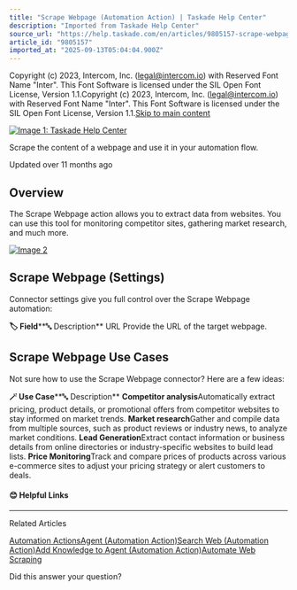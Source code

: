 ```yaml
---
title: "Scrape Webpage (Automation Action) | Taskade Help Center"
description: "Imported from Taskade Help Center"
source_url: "https://help.taskade.com/en/articles/9805157-scrape-webpage"
article_id: "9805157"
imported_at: "2025-09-13T05:04:04.900Z"
---
```


Copyright (c) 2023, Intercom, Inc. (legal@intercom.io) with Reserved Font Name "Inter". This Font Software is licensed under the SIL Open Font License, Version 1.1.Copyright (c) 2023, Intercom, Inc. (legal@intercom.io) with Reserved Font Name "Inter". This Font Software is licensed under the SIL Open Font License, Version 1.1.[Skip to main content](https://help.taskade.com/en/articles/9805157-scrape-webpage#main-content)

[![Image 1: Taskade Help Center](../../.gitbook/assets/imported/scrape-webpage-1.png)](https://help.taskade.com/en/)

Scrape the content of a webpage and use it in your automation flow.

Updated over 11 months ago

**Overview**
------------

The Scrape Webpage action allows you to extract data from websites. You can use this tool for monitoring competitor sites, gathering market research, and much more.

[![Image 2](../../.gitbook/assets/imported/scrape-webpage-2.jpg)](https://downloads.intercomcdn.com/i/o/1164004658/7af6aa830f7dde5b43e0ffcd/scrape-webpage.jpg?expires=1757741400&signature=acfdb67519bd8bc31edd96f0a6897257b104dd64d53ed1f463afbfe56592e745&req=dSEhEsl%2BmYdaUfMW1HO4zYRBZBKemzAfVGfpdO6pX%2BislxemUo1GN59yRVr4%0A0epvSwByh6DsM77nkv0%3D%0A)

**Scrape Webpage (Settings)**
-----------------------------

Connector settings give you full control over the Scrape Webpage automation:

**🏷️ Field****🔤 Description**
URL Provide the URL of the target webpage.

**Scrape Webpage Use Cases**
----------------------------

Not sure how to use the Scrape Webpage connector? Here are a few ideas:

**🪄 Use Case****🔤 Description**
**Competitor analysis**Automatically extract pricing, product details, or promotional offers from competitor websites to stay informed on market trends.
**Market research**Gather and compile data from multiple sources, such as product reviews or industry news, to analyze market conditions.
**Lead Generation**Extract contact information or business details from online directories or industry-specific websites to build lead lists.
**Price Monitoring**Track and compare prices of products across various e-commerce sites to adjust your pricing strategy or alert customers to deals.
#### 😊 Helpful Links

* * *

Related Articles

[Automation Actions](https://help.taskade.com/en/articles/8958470-automation-actions)[Agent (Automation Action)](https://help.taskade.com/en/articles/8958471-agent-automation-action)[Search Web (Automation Action)](https://help.taskade.com/en/articles/9862877-search-web-automation-action)[Add Knowledge to Agent (Automation Action)](https://help.taskade.com/en/articles/9994434-add-knowledge-to-agent-automation-action)[Automate Web Scraping](https://help.taskade.com/en/articles/10155548-automate-web-scraping)

Did this answer your question?